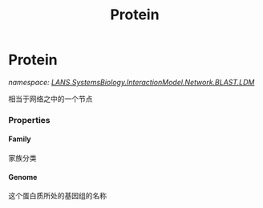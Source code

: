 ﻿---
title: Protein
---

# Protein
_namespace: [LANS.SystemsBiology.InteractionModel.Network.BLAST.LDM](N-LANS.SystemsBiology.InteractionModel.Network.BLAST.LDM.html)_

相当于网络之中的一个节点



### Properties

#### Family
家族分类
#### Genome
这个蛋白质所处的基因组的名称

